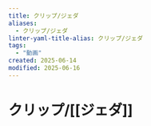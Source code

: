 ```yaml
---
title: クリップ/ジェダ
aliases:
  - クリップ/ジェダ
linter-yaml-title-alias: クリップ/ジェダ
tags:
  - "動画"
created: 2025-06-14
modified: 2025-06-16
---
```


# クリップ/[[ジェダ]]
